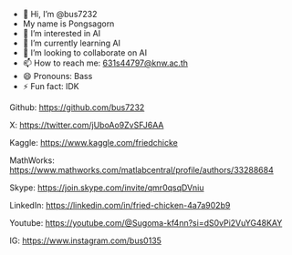 - 👋 Hi, I’m @bus7232
- My name is Pongsagorn
- 👀 I’m interested in AI
- 🌱 I’m currently learning AI
- 💞️ I’m looking to collaborate on AI
- 📫 How to reach me: 631s44797@knw.ac.th
- 😄 Pronouns: Bass
- ⚡ Fun fact: IDK

Github: https://github.com/bus7232

X: https://twitter.com/jUboAo9ZvSFJ6AA

Kaggle: https://www.kaggle.com/friedchicke

MathWorks: https://www.mathworks.com/matlabcentral/profile/authors/33288684

Skype: https://join.skype.com/invite/qmr0qsqDVniu

LinkedIn: https://linkedin.com/in/fried-chicken-4a7a902b9

Youtube: https://youtube.com/@Sugoma-kf4nn?si=dS0vPi2VuYG48KAY

IG: https://www.instagram.com/bus0135
<!---
bus7232/bus7232 is a ✨ special ✨ repository because its `README.md` (this file) appears on your GitHub profile.
You can click the Preview link to take a look at your changes.
--->
